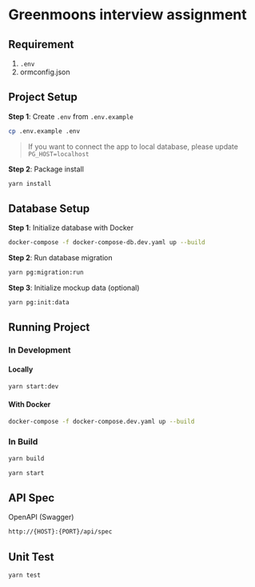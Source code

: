 # Greenmoons interview assignment

## Requirement

1. `.env`
2. ormconfig.json

## Project Setup

**Step 1**: Create `.env` from `.env.example`

```sh
cp .env.example .env
```

> If you want to connect the app to local database, please update `PG_HOST=localhost`

**Step 2**: Package install

```sh
yarn install
```

## Database Setup

**Step 1**: Initialize database with Docker

```sh
docker-compose -f docker-compose-db.dev.yaml up --build
```

**Step 2**: Run database migration

```sh
yarn pg:migration:run
```

**Step 3**: Initialize mockup data (optional)

```sh
yarn pg:init:data
```

## Running Project

### In Development

#### Locally

```sh
yarn start:dev
```

#### With Docker

```sh
docker-compose -f docker-compose.dev.yaml up --build
```

### In Build

```sh
yarn build
```

```sh
yarn start
```

## API Spec

OpenAPI (Swagger)

```sh
http://{HOST}:{PORT}/api/spec
```

## Unit Test

```sh
yarn test
```

